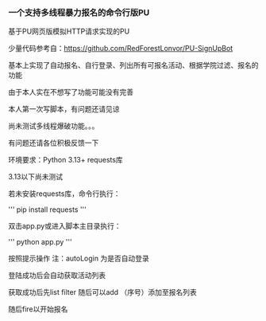 ### 一个支持多线程暴力报名的命令行版PU

基于PU网页版模拟HTTP请求实现的PU

少量代码参考自：https://github.com/RedForestLonvor/PU-SignUpBot

基本上实现了自动报名、自行登录、列出所有可报名活动、根据学院过滤、报名的功能

由于本人实在不想写了功能可能没有完善

本人第一次写脚本，有问题还请见谅

尚未测试多线程爆破功能。。。

有问题还请各位积极反馈一下

环境要求：Python 3.13+  requests库

3.13以下尚未测试

若未安装requests库，命令行执行：

'''
pip install requests
'''

双击app.py或进入脚本主目录执行：

'''
python app.py
'''

按照提示操作
注：autoLogin 为是否自动登录

登陆成功后会自动获取活动列表

获取成功后先list filter 随后可以add （序号）添加至报名列表

随后fire以开始报名